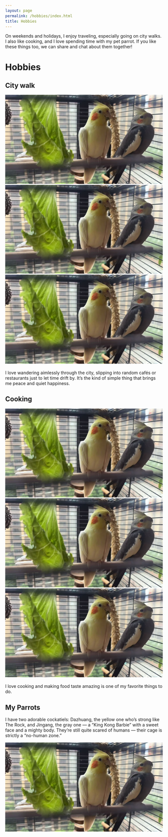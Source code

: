 ```yaml
---
layout: page
permalink: /hobbies/index.html
title: Hobbies
---
```


On weekends and holidays, I enjoy traveling, especially going on city walks. I also like cooking, and I love spending time with my pet parrot. If you like these things too, we can share and chat about them together!

# Hobbies

## City walk

<div class="third">
<img src="/images/hobbies/parrots.JPG">
<img src="/images/hobbies/parrots.JPG">
<img src="/images/hobbies/parrots.JPG">
</div>
<br>I love wandering aimlessly through the city, slipping into random cafés or restaurants just to let time drift by. It’s the kind of simple thing that brings me peace and quiet happiness.

## Cooking

<div class="third">
<img src="/images/hobbies/parrots.JPG">
<img src="/images/hobbies/parrots.JPG">
<img src="/images/hobbies/parrots.JPG">
</div>
<br>I love cooking and making food taste amazing is one of my favorite things to do.

[best universities in my hometown]:https://www.fzu.edu.cn/


## My Parrots

I have two adorable cockatiels: Dazhuang, the yellow one who’s strong like The Rock, and Jingang, the gray one — a “King Kong Barbie” with a sweet face and a mighty body. They’re still quite scared of humans — their cage is strictly a “no-human zone.”

<div>
<img src="/images/hobbies/parrots.JPG">
</div>
<br>


<!-- Calendly inline widget begin -->

<div class="calendly-inline-widget" data-url="https://calendly.com/lancecai/meet-with-lance" style="min-width:320px;height:630px;"></div>
<script type="text/javascript" src="https://assets.calendly.com/assets/external/widget.js" async></script>
<!-- Calendly inline widget end -->
